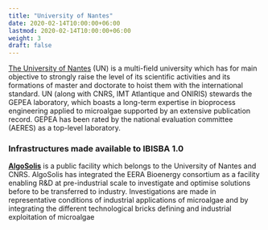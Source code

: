 ```yaml
---
title: "University of Nantes"
date: 2020-02-14T10:00:00+06:00
lastmod: 2020-02-14T10:00:00+06:00
weight: 3
draft: false
---
```


[The University of Nantes](http://www.univ-nantes.fr/english-version/) (UN) is a multi-field university which has for main objective to strongly raise the level of its scientific activities and its formations of master and doctorate to hoist them with the international standard. UN (along with CNRS, IMT Atlantique and ONIRIS) stewards the GEPEA laboratory, which boasts a long-term expertise in bioprocess engineering applied to microalgae supported by an extensive publication record. GEPEA has been rated by the national evaluation committee (AERES) as a top-level laboratory.

### Infrastructures made available to IBISBA 1.0

**[AlgoSolis](http://algosolis.com/en/)** is a public facility which belongs to the University of Nantes and CNRS. AlgoSolis has integrated the EERA Bioenergy consortium as a facility enabling R&D at pre-industrial scale to investigate and optimise solutions before to be transferred to industry. Investigations are made in representative conditions of industrial applications of microalgae and by integrating the different technological bricks defining and industrial exploitation of microalgae

